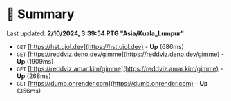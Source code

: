 # 📖 Summary
Last updated: **2/10/2024, 3:39:54 PTG "Asia/Kuala_Lumpur"**

- `GET` [https://hst.ujol.dev](https://hst.ujol.dev) - **Up** (686ms)
- `GET` [https://reddviz.deno.dev/gimme](https://reddviz.deno.dev/gimme) - **Up** (1909ms)
- `GET` [https://reddviz.amar.kim/gimme](https://reddviz.amar.kim/gimme) - **Up** (268ms)
- `GET` [https://dumb.onrender.com](https://dumb.onrender.com) - **Up** (356ms)

